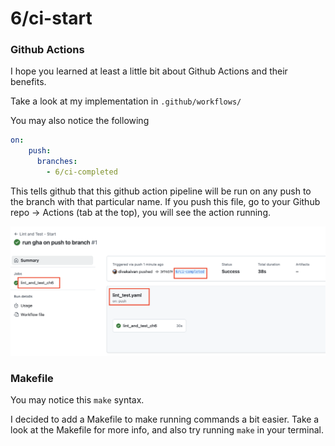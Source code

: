 # 6/ci-start

### Github Actions

I hope you learned at least a little bit about Github Actions and their benefits.

Take a look at my implementation in `.github/workflows/`

You may also notice the following

```yaml
on:
    push:
      branches:
        - 6/ci-completed
```

This tells github that this github action pipeline will be run on any push to the branch with that particular name. If you push this file, go to your Github repo -> Actions (tab at the top), you will see the action running.

![gha-run](gha-run.png)

### Makefile

You may notice this `make` syntax.

I decided to add a Makefile to make running commands a bit easier. Take a look at the Makefile for more info, and also try running `make` in your terminal.
